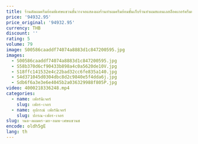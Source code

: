 ```yaml
---
title: ร้านตัดผมครีมย้อมพิเศษแขวนชั้นวางจอแสดงผลร้านทําผมครีมย้อมชั้นเก็บร้านทําผมสแตนเลสล็อคเกอร์ครีมย้อม
price: '94932.95'
price_original: '94932.95'
currency: THB
discount: ''
rating: 5
volume: 79
image: S00586caaddf74074a8883d1c847200595.jpg
images:
  - S00586caaddf74074a8883d1c847200595.jpg
  - S58b370d6cf90433b898a4c0a5620de10V.jpg
  - S18ffc141532e4c22bad32cc6fe835a140.jpg
  - S4d371045d0304dbc8d2c9840e5f4dda6j.jpg
  - Sdb6f6a3e3e6e4045b2a036329988f805P.jpg
video: 4000218336248.mp4
categories:
  - name: เฟอร์นิเจอร์
    slug: เฟอร-เจอร
  - name: อุปกรณ์ เฟอร์นิเจอร์
    slug: ปกรณ-เฟอร-เจอร
slug: านต-ดผมคร-มย-อมพ-เศษแขวนช
encode: oldh5gE
lang: th
---
```

  